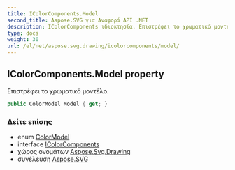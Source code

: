 ```yaml
---
title: IColorComponents.Model
second_title: Aspose.SVG για Αναφορά API .NET
description: IColorComponents ιδιοκτησία. Επιστρέφει το χρωματικό μοντέλο.
type: docs
weight: 30
url: /el/net/aspose.svg.drawing/icolorcomponents/model/
---
```

## IColorComponents.Model property

Επιστρέφει το χρωματικό μοντέλο.

```csharp
public ColorModel Model { get; }
```

### Δείτε επίσης

* enum [ColorModel](../../colormodel/)
* interface [IColorComponents](../)
* χώρος ονομάτων [Aspose.Svg.Drawing](../../icolorcomponents/)
* συνέλευση [Aspose.SVG](../../../)


